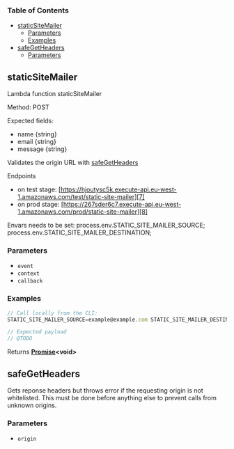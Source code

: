 <!-- Generated by documentation.js. Update this documentation by updating the source code. -->

### Table of Contents

-   [staticSiteMailer][1]
    -   [Parameters][2]
    -   [Examples][3]
-   [safeGetHeaders][4]
    -   [Parameters][5]

## staticSiteMailer

Lambda function staticSiteMailer

Method: POST

Expected fields:

-   name {string}
-   email {string}
-   message {string}

Validates the origin URL with [safeGetHeaders][6]

Endpoints

-   on test stage: [https://hjoutysc5k.execute-api.eu-west-1.amazonaws.com/test/static-site-mailer][7]
-   on prod stage: [https://267sder6c7.execute-api.eu-west-1.amazonaws.com/prod/static-site-mailer][8]

Envars needs to be set:
process.env.STATIC_SITE_MAILER_SOURCE;
process.env.STATIC_SITE_MAILER_DESTINATION;

### Parameters

-   `event`  
-   `context`  
-   `callback`  

### Examples

```javascript
// Call locally from the CLI:
STATIC_SITE_MAILER_SOURCE=example@example.com STATIC_SITE_MAILER_DESTINATION=example@example.com DEBUG=true npx sls invoke local --function staticSiteMailer --path test/staticSiteMailer-dummy-payload.json

// Expected payload
// @TODO
```

Returns **[Promise][9]&lt;void>** 

## safeGetHeaders

Gets reponse headers but throws error if the requesting origin is not whitelisted.
This must be done before anything else to prevent calls from unknown origins.

### Parameters

-   `origin`  

[1]: #staticsitemailer

[2]: #parameters

[3]: #examples

[4]: #safegetheaders

[5]: #parameters-1

[6]: safeGetHeaders

[7]: https://hjoutysc5k.execute-api.eu-west-1.amazonaws.com/test/static-site-mailer

[8]: https://267sder6c7.execute-api.eu-west-1.amazonaws.com/prod/static-site-mailer

[9]: https://developer.mozilla.org/docs/Web/JavaScript/Reference/Global_Objects/Promise
